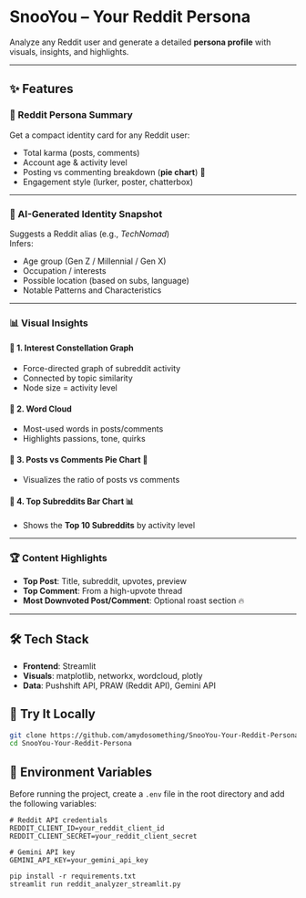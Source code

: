 # SnooYou – Your Reddit Persona

Analyze any Reddit user and generate a detailed **persona profile** with visuals, insights, and highlights.  

---

## ✨ Features

### 👤 Reddit Persona Summary
Get a compact identity card for any Reddit user:
- Total karma (posts, comments)  
- Account age & activity level  
- Posting vs commenting breakdown (**pie chart**) 🥧  
- Engagement style (lurker, poster, chatterbox)  

---

### 🧠 AI-Generated Identity Snapshot
Suggests a Reddit alias (e.g., *TechNomad*)  
Infers:
- Age group (Gen Z / Millennial / Gen X)  
- Occupation / interests  
- Possible location (based on subs, language)
- Notable Patterns and Characteristics

---

### 📊 Visual Insights

#### 🔹 1. Interest Constellation Graph
- Force-directed graph of subreddit activity  
- Connected by topic similarity  
- Node size = activity level  

#### 🔹 2. Word Cloud
- Most-used words in posts/comments  
- Highlights passions, tone, quirks  

#### 🔹 3. Posts vs Comments Pie Chart 🥧
- Visualizes the ratio of posts vs comments  

#### 🔹 4. Top Subreddits Bar Chart 📊
- Shows the **Top 10 Subreddits** by activity level  

---

### 🏆 Content Highlights
- **Top Post**: Title, subreddit, upvotes, preview  
- **Top Comment**: From a high-upvote thread  
- **Most Downvoted Post/Comment**: Optional roast section 🔥  

---

## 🛠 Tech Stack
- **Frontend**: Streamlit  
- **Visuals**: matplotlib, networkx, wordcloud, plotly  
- **Data**: Pushshift API, PRAW (Reddit API), Gemini API


## 🧪 Try It Locally

```bash
git clone https://github.com/amydosomething/SnooYou-Your-Reddit-Persona.git
cd SnooYou-Your-Reddit-Persona
```

## 🔑 Environment Variables

Before running the project, create a `.env` file in the root directory and add the following variables:

```env
# Reddit API credentials
REDDIT_CLIENT_ID=your_reddit_client_id
REDDIT_CLIENT_SECRET=your_reddit_client_secret

# Gemini API key
GEMINI_API_KEY=your_gemini_api_key
```
```
pip install -r requirements.txt
streamlit run reddit_analyzer_streamlit.py
```
